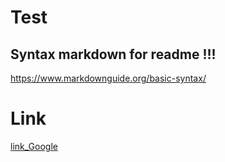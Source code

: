 # Test

## Syntax markdown for readme !!!
https://www.markdownguide.org/basic-syntax/

# Link
[ link_Google ](www.google.com)
